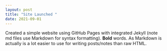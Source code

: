 ```yaml
---
layout: post
title: "Site Launched " 
date: 2021-09-01
---
```

Created a simple website using GitHub Pages with integrated Jekyll (note md files use Markdown for syntax formatting). **Bold** words. As Markdown is actually is a lot easier to use for writing posts/notes than raw HTML.
